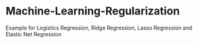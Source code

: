 # Machine-Learning-Regularization
Example for Logistics Regression, Ridge Regression, Lasso Regression and Elastic Net Regression

